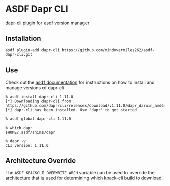 # ASDF Dapr CLI

[dapr-cli](https://github.com/dapr/cli) plugin for [asdf](https://github.com/asdf-vm/asdf) version manager

## Installation

```
asdf plugin-add dapr-cli https://github.com/mindovermiles262/asdf-dapr-cli.git
```

## Use

Check out the [asdf documentation](https://asdf-vm.com/#/core-manage-versions?id=install-version) for instructions on how to install and manage versions of dapr-cli

```
% asdf install dapr-cli 1.11.0
[*] Downloading dapr-cli from https://github.com/dapr/cli/releases/download/v1.11.0/dapr_darwin_amd64.tar.gz
[*] dapr-cli has been installed. Use 'dapr' to get started

% asdf global dapr-cli 1.11.0

% which dapr
$HOME/.asdf/shims/dapr

% dapr -v
CLI version: 1.11.0
```

## Architecture Override

The `ASDF_KPACKCLI_OVERWRITE_ARCH` variable can be used to override the architecture that is used for determining which kpack-cli build to download.

